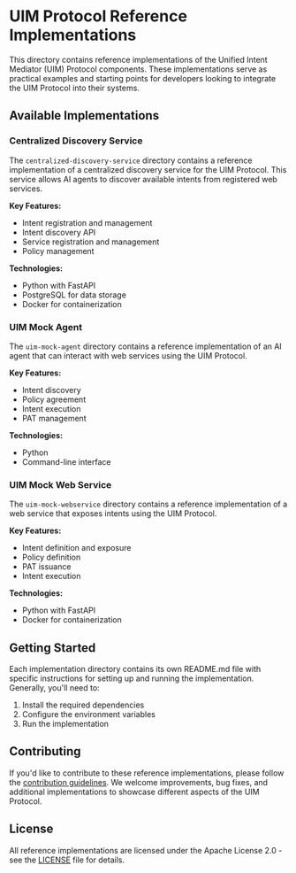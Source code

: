 # UIM Protocol Reference Implementations

This directory contains reference implementations of the Unified Intent Mediator (UIM) Protocol components. These implementations serve as practical examples and starting points for developers looking to integrate the UIM Protocol into their systems.

## Available Implementations

### Centralized Discovery Service

The `centralized-discovery-service` directory contains a reference implementation of a centralized discovery service for the UIM Protocol. This service allows AI agents to discover available intents from registered web services.

**Key Features:**
- Intent registration and management
- Intent discovery API
- Service registration and management
- Policy management

**Technologies:**
- Python with FastAPI
- PostgreSQL for data storage
- Docker for containerization

### UIM Mock Agent

The `uim-mock-agent` directory contains a reference implementation of an AI agent that can interact with web services using the UIM Protocol.

**Key Features:**
- Intent discovery
- Policy agreement
- Intent execution
- PAT management

**Technologies:**
- Python
- Command-line interface

### UIM Mock Web Service

The `uim-mock-webservice` directory contains a reference implementation of a web service that exposes intents using the UIM Protocol.

**Key Features:**
- Intent definition and exposure
- Policy definition
- PAT issuance
- Intent execution

**Technologies:**
- Python with FastAPI
- Docker for containerization

## Getting Started

Each implementation directory contains its own README.md file with specific instructions for setting up and running the implementation. Generally, you'll need to:

1. Install the required dependencies
2. Configure the environment variables
3. Run the implementation

## Contributing

If you'd like to contribute to these reference implementations, please follow the [contribution guidelines](../CONTRIBUTING.md). We welcome improvements, bug fixes, and additional implementations to showcase different aspects of the UIM Protocol.

## License

All reference implementations are licensed under the Apache License 2.0 - see the [LICENSE](../LICENSE) file for details.
